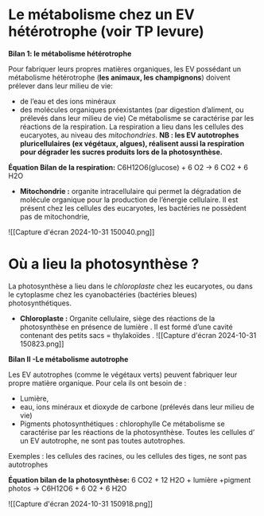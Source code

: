 # Le métabolisme chez un EV hétérotrophe (voir TP levure)

**Bilan 1: le métabolisme hétérotrophe**

Pour fabriquer leurs propres matières organiques, les EV possédant un métabolisme hétérotrophe (**les animaux, les champignons**) doivent prélever dans leur milieu de vie:
- de l’eau et des ions minéraux
- des molécules organiques préexistantes (par digestion d’aliment, ou prélevés dans leur milieu de vie)
Ce métabolisme se caractérise par les réactions de la respiration.
La respiration a lieu dans les cellules des eucaryotes, au niveau des *mitochondries*.
**NB : les EV autotrophes pluricellulaires (ex végétaux, algues), réalisent aussi la respiration pour dégrader les sucres produits lors de la photosynthèse.**

**Équation Bilan de la respiration:**
C6H12O6(glucose) + 6 O2 → 6 CO2 + 6 H2O

- **Mitochondrie :** organite intracellulaire qui permet la dégradation de molécule organique pour la production de l’énergie cellulaire. Il est présent chez les cellules des eucaryotes, les bactéries ne possèdent pas de mitochondrie,

![[Capture d'écran 2024-10-31 150040.png]]
# Où a lieu la photosynthèse ?

La photosynthèse a lieu dans le *chloroplaste* chez les eucaryotes, ou dans le cytoplasme chez les cyanobactéries (bactéries bleues) photosynthétiques.

- **Chloroplaste :** Organite cellulaire, siège des réactions de la photosynthèse en présence de lumière . Il est formé d’une cavité contenant des petits sacs = thylakoïdes .
![[Capture d'écran 2024-10-31 150823.png]]

**Bilan II -Le métabolisme autotrophe**

Les EV autotrophes (comme le végétaux verts) peuvent fabriquer leur propre matière organique. Pour cela ils ont besoin de :
- Lumière,
- eau, ions minéraux et dioxyde de carbone (prélevés dans leur milieu de vie)
- Pigments photosynthétiques : chlorophylle
Ce métabolisme se caractérise par les réactions de la photosynthèse.
Toutes les cellules d’ un EV autotrophe, ne sont pas toutes autotrophes.

Exemples : les cellules des racines, ou les cellules des tiges, ne sont pas
autotrophes

**Équation bilan de la photosynthèse:**
6 CO2 + 12 H2O + lumière +pigment photos → C6H12O6 + 6 O2 + 6 H2O

![[Capture d'écran 2024-10-31 150918.png]]

